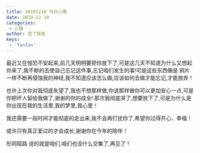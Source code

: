 ```yaml
---
title: 20191210 今日心情
date: 2019-12-10
categories:
 - 心情
author: 范了饭饭
keys:
 - 'fanfan'
---
```


最近又在惶恐不安起来,前几天明明要把你放下了,可是这几天不知道为什么又想起你来了,我不断的去使自己忘记这件事,忘记咱们发生的事!可是这些东西像是 鸦片 一样不断再侵蚀我的神经,我不知道应该怎么做,应该如何去做才能忘记,才能放弃！

也许上次你对我彻底失望了,我也不想那样做,你说那样做你可以更加安心一点,可是你把坏人留给我做了,谢谢的你的成全! 那次我彻底哭了,想要放下了,可是为什么是你出现在我的生活里,我的梦里,我心里！

我还需要一段时间才能彻底的走出来,我不会再打扰你了,希望你过得开心、幸福！

或许只有真正爱过的才会成长,谢谢你在今年的陪伴！

形同陌路 说的就是咱们,咱们也没什么交集了,再见了！



